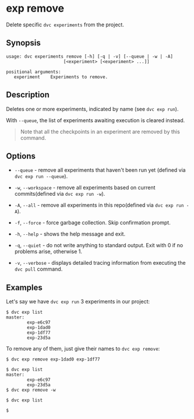 # exp remove

Delete specific `dvc experiments` from the <abbr>project</abbr>.

## Synopsis

```usage
usage: dvc experiments remove [-h] [-q | -v] [--queue | -w | -A] 
                      [<experiment> [<experiment> ...]]

positional arguments:
   experiment    Experiments to remove.
```

## Description

Deletes one or more experiments, indicated by name (see `dvc exp run`).

With `--queue`, the list of experiments awaiting execution is cleared instead.

> Note that all the checkpoints in an experiment are removed by this command.

## Options

- `--queue` - remove all experiments that haven't been run yet (defined via
  `dvc exp run --queue`).

- `-w`, `--workspace` - remove all experiments based on current commits(defined via
  `dvc exp run -w`).

- `-A`, `--all` - remove all experiments in this repo(defined via
  `dvc exp run -A`).

- `-f`, `--force` - force garbage collection. Skip confirmation prompt.

- `-h`, `--help` - shows the help message and exit.

- `-q`, `--quiet` - do not write anything to standard output. Exit with 0 if no
  problems arise, otherwise 1.

- `-v`, `--verbose` - displays detailed tracing information from executing the
  `dvc pull` command.

## Examples

Let's say we have `dvc exp run` 3 experiments in our project:

```dvc
$ dvc exp list
master:
        exp-e6c97
        exp-1dad0
        exp-1df77
        exp-23d5a
```

To remove any of them, just give their names to `dvc exp remove`:

```dvc
$ dvc exp remove exp-1dad0 exp-1df77

$ dvc exp list
master:
        exp-e6c97
        exp-23d5a
$ dvc exp remove -w

$ dvc exp list

$
```
